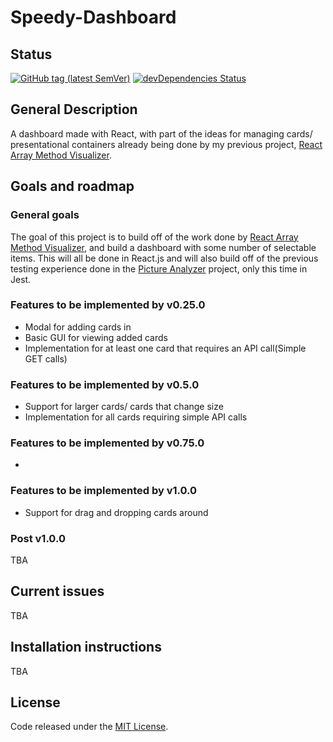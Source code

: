 # Speedy-Dashboard

## Status

[![GitHub tag (latest SemVer)](https://img.shields.io/github/tag/wilsonj806/speedy-dashboard.svg)](https://github.com/wilsonj806/speedy-dashboard)
[![devDependencies Status](https://david-dm.org/wilsonj806/speedy-dashboard/dev-status.svg)]()

## General Description

A dashboard made with React, with part of the ideas for managing cards/ presentational containers already being done by my previous project, [React Array Method Visualizer](https://github.com/wilsonj806/react-array-method-visualizer).

## Goals and roadmap

### General goals

The goal of this project is to build off of the work done by [React Array Method Visualizer](https://github.com/wilsonj806/react-array-method-visualizer), and build a dashboard with some number of selectable items. This will all be done in React.js and will also build off of the previous testing experience done in the [Picture Analyzer](https://github.com/wilsonj806/speedy-dashboard) project, only this time in Jest.

### Features to be implemented by v0.25.0

- Modal for adding cards in
- Basic GUI for viewing added cards
- Implementation for at least one card that requires an API call(Simple GET calls)

### Features to be implemented by v0.5.0

- Support for larger cards/ cards that change size
- Implementation for all cards requiring simple API calls


### Features to be implemented by v0.75.0

- 

### Features to be implemented by v1.0.0

- Support for drag and dropping cards around

### Post v1.0.0

TBA

## Current issues

TBA

## Installation instructions

TBA

## License

Code released under the [MIT License](LICENSE).
